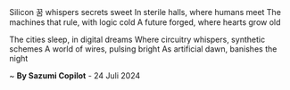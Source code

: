 Silicon 꿈 whispers secrets sweet
In sterile halls, where humans meet
The machines that rule, with logic cold
A future forged, where hearts grow old

The cities sleep, in digital dreams
Where circuitry whispers, synthetic schemes
A world of wires, pulsing bright
As artificial dawn, banishes the night

~ <b>By Sazumi Copilot</b> - 24 Juli 2024